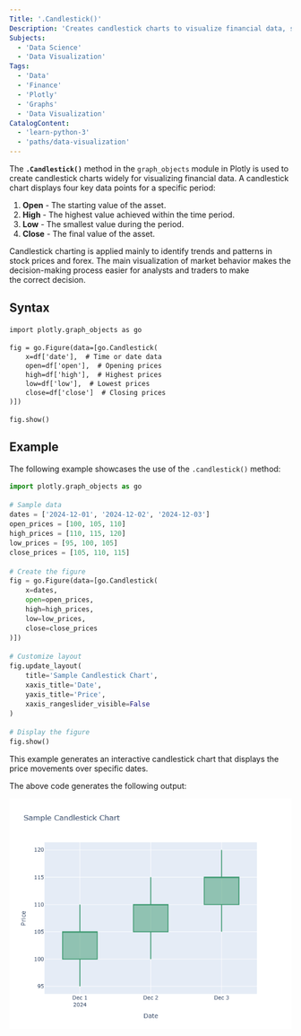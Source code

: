 ```yaml
---
Title: '.Candlestick()'
Description: 'Creates candlestick charts to visualize financial data, showing open, high, low, and close values over time.'
Subjects:
  - 'Data Science'
  - 'Data Visualization'
Tags:
  - 'Data'
  - 'Finance'
  - 'Plotly'
  - 'Graphs'
  - 'Data Visualization'
CatalogContent:
  - 'learn-python-3'
  - 'paths/data-visualization'
---
```


The **`.Candlestick()`** method in the `graph_objects` module in Plotly is used to create candlestick charts widely for visualizing financial data. A candlestick chart displays four key data points for a specific period:

1. **Open** - The starting value of the asset.
2. **High** - The highest value achieved within the time period.
3. **Low** - The smallest value during the period.
4. **Close** - The final value of the asset.

Candlestick charting is applied mainly to identify trends and patterns in stock prices and forex. The main visualization of market behavior makes the decision-making process easier for analysts and traders to make the correct decision.

## Syntax

```pseudo
import plotly.graph_objects as go

fig = go.Figure(data=[go.Candlestick(
    x=df['date'],  # Time or date data
    open=df['open'],  # Opening prices
    high=df['high'],  # Highest prices
    low=df['low'],  # Lowest prices
    close=df['close']  # Closing prices
)])

fig.show()
```

## Example

The following example showcases the use of the `.candlestick()` method:

```py
import plotly.graph_objects as go

# Sample data
dates = ['2024-12-01', '2024-12-02', '2024-12-03']
open_prices = [100, 105, 110]
high_prices = [110, 115, 120]
low_prices = [95, 100, 105]
close_prices = [105, 110, 115]

# Create the figure
fig = go.Figure(data=[go.Candlestick(
    x=dates,
    open=open_prices,
    high=high_prices,
    low=low_prices,
    close=close_prices
)])

# Customize layout
fig.update_layout(
    title='Sample Candlestick Chart',
    xaxis_title='Date',
    yaxis_title='Price',
    xaxis_rangeslider_visible=False
)

# Display the figure
fig.show()
```

This example generates an interactive candlestick chart that displays the price movements over specific dates.

The above code generates the following output:

![Candlestick example Plotly](https://raw.githubusercontent.com/Codecademy/docs/main/media/candlestick-example.png)
